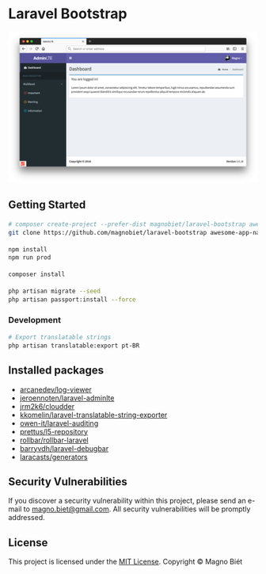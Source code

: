 # Laravel Bootstrap

![Laravel Bootstrap screen shot](screenshot.png)

## Getting Started

```bash
# composer create-project --prefer-dist magnobiet/laravel-bootstrap awesome-app-name
git clone https://github.com/magnobiet/laravel-bootstrap awesome-app-name && cd $_

npm install
npm run prod

composer install

php artisan migrate --seed
php artisan passport:install --force
```

### Development

```bash
# Export translatable strings
php artisan translatable:export pt-BR 
```

## Installed packages

- [arcanedev/log-viewer](https://github.com/arcanedev/logviewer)
- [jeroennoten/laravel-adminlte](https://github.com/jeroennoten/laravel-adminlte)
- [jrm2k6/cloudder](https://github.com/jrm2k6/cloudder)
- [kkomelin/laravel-translatable-string-exporter](https://github.com/kkomelin/laravel-translatable-string-exporter)
- [owen-it/laravel-auditing](https://github.com/owen-it/laravel-auditing)
- [prettus/l5-repository](https://github.com/prettus/l5-repository)
- [rollbar/rollbar-laravel](https://github.com/rollbar/rollbar-php-laravel)
- [barryvdh/laravel-debugbar](https://github.com/barryvdh/laravel-debugbar)
- [laracasts/generators](https://github.com/laracasts/laravel-5-generators-extended)

## Security Vulnerabilities

If you discover a security vulnerability within this project, please send an e-mail to [magno.biet@gmail.com](mailto:magno.biet@gmail.com). All security vulnerabilities will be promptly addressed.

## License

This project is licensed under the [MIT License](https://magno.mit-license.org/2018). Copyright © Magno Biét
